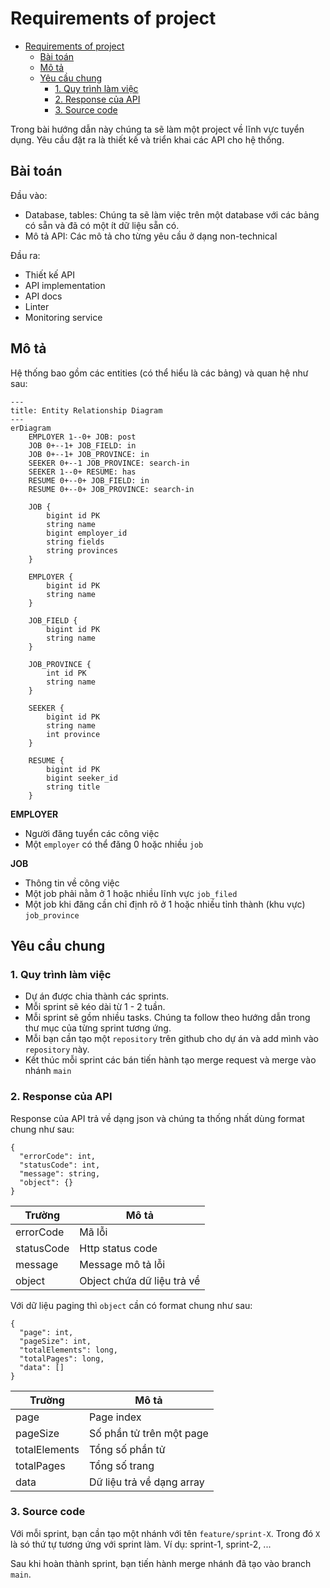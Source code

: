 # Requirements of project

<!-- TOC -->
* [Requirements of project](#requirements-of-project)
  * [Bài toán](#bài-toán)
  * [Mô tả](#mô-tả)
  * [Yêu cầu chung](#yêu-cầu-chung)
    * [1. Quy trình làm việc](#1-quy-trình-làm-việc)
    * [2. Response của API](#2-response-của-api)
    * [3. Source code](#3-source-code)
<!-- TOC -->

Trong bài hướng dẫn này chúng ta sẽ làm một project về lĩnh vực tuyển dụng.
Yêu cầu đặt ra là thiết kế và triển khai các API cho hệ thống.

## Bài toán

Đầu vào:

- Database, tables: Chúng ta sẽ làm việc trên một database với các bảng có sẵn và đã có một ít dữ liệu sẵn có.
- Mô tả API: Các mô tả cho từng yêu cầu ở dạng non-technical

Đầu ra:

- Thiết kế API
- API implementation
- API docs
- Linter
- Monitoring service

## Mô tả

Hệ thống bao gồm các entities (có thể hiểu là các bảng) và quan hệ như sau:

```mermaid
---
title: Entity Relationship Diagram
---
erDiagram
    EMPLOYER 1--0+ JOB: post
    JOB 0+--1+ JOB_FIELD: in
    JOB 0+--1+ JOB_PROVINCE: in
    SEEKER 0+--1 JOB_PROVINCE: search-in
    SEEKER 1--0+ RESUME: has
    RESUME 0+--0+ JOB_FIELD: in
    RESUME 0+--0+ JOB_PROVINCE: search-in

    JOB {
        bigint id PK
        string name
        bigint employer_id
        string fields
        string provinces
    }

    EMPLOYER {
        bigint id PK
        string name
    }

    JOB_FIELD {
        bigint id PK
        string name
    }

    JOB_PROVINCE {
        int id PK
        string name
    }

    SEEKER {
        bigint id PK
        string name
        int province
    }

    RESUME {
        bigint id PK
        bigint seeker_id
        string title
    }
```

**EMPLOYER**

- Người đăng tuyển các công việc
- Một `employer` có thể đăng 0 hoặc nhiều `job`

**JOB**

- Thông tin về công việc
- Một job phải nằm ở 1 hoặc nhiều lĩnh vực `job_filed`
- Một job khi đăng cần chỉ định rõ ở 1 hoặc nhiều tỉnh thành (khu vực) `job_province`

## Yêu cầu chung

### 1. Quy trình làm việc

- Dự án được chia thành các sprints.
- Mỗi sprint sẽ kéo dài từ 1 - 2 tuần.
- Mỗi sprint sẽ gồm nhiều tasks. Chúng ta follow theo hướng dẫn trong thư mục của từng sprint tương ứng.
- Mỗi bạn cần tạo một `repository` trên github cho dự án và add mình vào `repository` này.
- Kết thúc mỗi sprint các bán tiến hành tạo merge request và merge vào nhánh `main`

### 2. Response của API

Response của API trả về dạng json và chúng ta thống nhất dùng format chung như sau:

```
{
  "errorCode": int,
  "statusCode": int,
  "message": string,
  "object": {}
}
```

| Trường     | Mô tả                      |
|------------|----------------------------|
| errorCode  | Mã lỗi                     |
| statusCode | Http status code           |
| message    | Message mô tả lỗi          |
| object     | Object chứa dữ liệu trả về |

Với dữ liệu paging thì `object` cần có format chung như sau:

```
{
  "page": int,
  "pageSize": int,
  "totalElements": long,
  "totalPages": long,
  "data": []
}
```

| Trường        | Mô tả                     |
|---------------|---------------------------|
| page          | Page index                |
| pageSize      | Số phần tử trên một page  |
| totalElements | Tổng số phần tử           |
| totalPages    | Tổng số trang             |
| data          | Dữ liệu trả về dạng array |

### 3. Source code

Với mỗi sprint, bạn cần tạo một nhánh với tên `feature/sprint-X`. Trong đó `X` là só thứ tự tương ứng với sprint làm. Ví
dụ: sprint-1, sprint-2, ...

Sau khi hoàn thành sprint, bạn tiến hành merge nhánh đã tạo vào branch `main`.